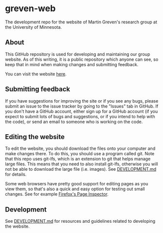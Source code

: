 # greven-web
The development repo for the website of Martin Greven's research group at the University of Minnesota.

## About
This GitHub repository is used for developing and maintaining our group website. As of this writing, it is a public repository which anyone can see, so keep that in mind when making changes and submitting feedback.

You can visit the website [here](http://groups.physics.umn.edu/grevengroup/index.html). 

## Submitting feedback
If you have suggestions for improving the site or if you see any bugs, please submit an issue to the issue tracker by going to the "Issues" tab in GitHub. If you don't have a GitHub account, either sign up for a GitHub account (if you expect to submit lots of bugs and suggestions, or if you intend to help with the code), or send an email to someone who is working on the code.

## Editing the website
To edit the website, you should download the files onto your computer and make changes there. To do this, you should use a program called git. Note that this repo uses git-lfs, which is an extension to git that helps manage large files. This means that you need to also install git-lfs, otherwise you will not be able to download the large file (i.e. images). See [DEVELOPMENT.md](https://github.com/Z2h-A6n/greven-web/blob/master/DEVELOPMENT.md "Development README") for details.

Some web browsers have pretty good support for editing pages as you view them, so that's also a quick and easy option for testing out small changes. See for example [Firefox's Page Inspector](https://developer.mozilla.org/en-US/docs/Tools/Page_Inspector).

## Development
See [DEVELOPMENT.md](https://github.com/Z2h-A6n/greven-web/blob/master/DEVELOPMENT.md "Development README") for resources and guidelines related to developing the website.
